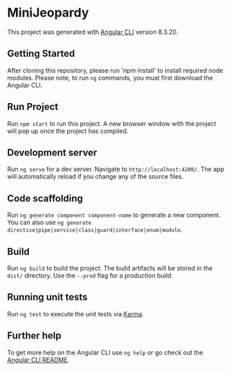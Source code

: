 # MiniJeopardy

This project was generated with [Angular CLI](https://github.com/angular/angular-cli) version 8.3.20.

## Getting Started

After cloning this repository, please run 'npm install' to install required node modules. Please note, to run `ng` commands, you must first download the Angular CLI.

## Run Project

Run `npm start` to run this project. A new browser window with the project will pop up once the project has compiled.

## Development server

Run `ng serve` for a dev server. Navigate to `http://localhost:4200/`. The app will automatically reload if you change any of the source files.

## Code scaffolding

Run `ng generate component component-name` to generate a new component. You can also use `ng generate directive|pipe|service|class|guard|interface|enum|module`.

## Build

Run `ng build` to build the project. The build artifacts will be stored in the `dist/` directory. Use the `--prod` flag for a production build.

## Running unit tests

Run `ng test` to execute the unit tests via [Karma](https://karma-runner.github.io).

## Further help

To get more help on the Angular CLI use `ng help` or go check out the [Angular CLI README](https://github.com/angular/angular-cli/blob/master/README.md).
